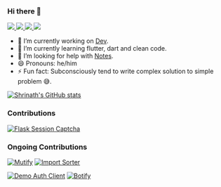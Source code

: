 ### Hi there 👋
<p align="left">
    <a href="https://twitter.com/gupta_shrinath">
        <img src="https://img.icons8.com/color/48/000000/twitter--v1.png"/>
    </a>
    <a href="mailto:guptashrinath9@gmail.com">
        <img src="https://img.icons8.com/color/48/000000/gmail-new.png"/>
    </a>
    <a href="https://auth.geeksforgeeks.org/user/gupta_shrinath/articles">
        <img src="https://img.icons8.com/color/48/000000/GeeksforGeeks.png"/>
    </a>
    <a href="https://medium.com/@guptashrinath9">
        <img src="https://img.icons8.com/ios-filled/50/000000/medium-monogram--v1.png"/>
    </a>
</p>

- 🔭 I’m currently working on [Dev](https://github.com/gupta-shrinath/Dev).
- 🌱 I’m currently learning flutter, dart and clean code.
- 🤔 I’m looking for help with [Notes](https://github.com/gupta-shrinath/Notes).
- 😄 Pronouns: he/him
- ⚡ Fun fact:  Subconsciously tend to write complex solution to simple problem 😅. 

[![Shrinath's GitHub stats](https://github-readme-stats.vercel.app/api?username=gupta-shrinath&show_icons=true)](https://github.com/anuraghazra/github-readme-stats)
### Contributions
[![Flask Session Captcha](https://github-readme-stats.vercel.app/api/pin/?username=gupta-shrinath&repo=flask-session-captcha)](https://github.com/Tethik/flask-session-captcha)
### Ongoing Contributions
[![Mutify](https://github-readme-stats.vercel.app/api/pin/?username=gupta-shrinath&repo=mutify)](https://github.com/teekamsuthar/Mutify/pull/6)
[![Import Sorter](https://github-readme-stats.vercel.app/api/pin/?username=gupta-shrinath&repo=import_sorter)](https://github.com/fluttercommunity/import_sorter/pull/62)


[![Demo Auth Client](https://github-readme-stats.vercel.app/api/pin/?username=gupta-shrinath&repo=demo-oauth-client)](https://github.com/authlib/demo-oauth-client/pull/9)
[![Botify](https://github-readme-stats.vercel.app/api/pin/?username=gupta-shrinath&repo=botify)](https://github.com/robinfriedli/aiode/pull/226)
